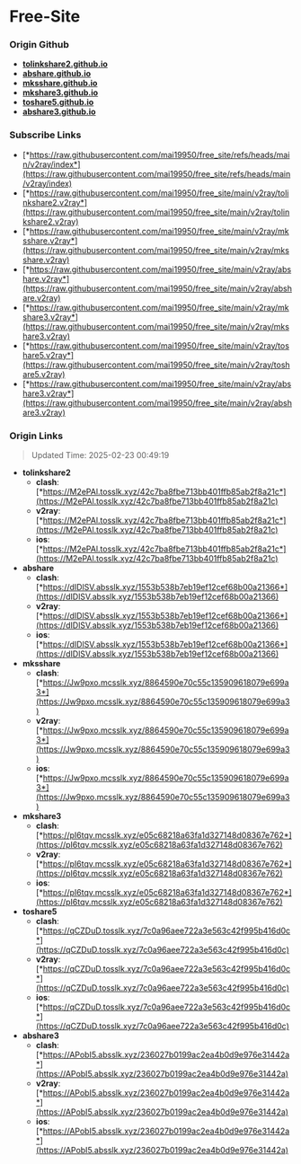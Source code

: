 # Free-Site

### Origin Github

- [**tolinkshare2.github.io**](https://github.com/tolinkshare2/tolinkshare2.github.io)
- [**abshare.github.io**](https://github.com/abshare/abshare.github.io)
- [**mksshare.github.io**](https://github.com/mksshare/mksshare.github.io)
- [**mkshare3.github.io**](https://github.com/mkshare3/mkshare3.github.io)
- [**toshare5.github.io**](https://github.com/toshare5/toshare5.github.io)
- [**abshare3.github.io**](https://github.com/abshare3/abshare3.github.io)

### Subscribe Links

- [*https://raw.githubusercontent.com/mai19950/free_site/refs/heads/main/v2ray/index*](https://raw.githubusercontent.com/mai19950/free_site/refs/heads/main/v2ray/index)
- [*https://raw.githubusercontent.com/mai19950/free_site/main/v2ray/tolinkshare2.v2ray*](https://raw.githubusercontent.com/mai19950/free_site/main/v2ray/tolinkshare2.v2ray)
- [*https://raw.githubusercontent.com/mai19950/free_site/main/v2ray/mksshare.v2ray*](https://raw.githubusercontent.com/mai19950/free_site/main/v2ray/mksshare.v2ray)
- [*https://raw.githubusercontent.com/mai19950/free_site/main/v2ray/abshare.v2ray*](https://raw.githubusercontent.com/mai19950/free_site/main/v2ray/abshare.v2ray)
- [*https://raw.githubusercontent.com/mai19950/free_site/main/v2ray/mkshare3.v2ray*](https://raw.githubusercontent.com/mai19950/free_site/main/v2ray/mkshare3.v2ray)
- [*https://raw.githubusercontent.com/mai19950/free_site/main/v2ray/toshare5.v2ray*](https://raw.githubusercontent.com/mai19950/free_site/main/v2ray/toshare5.v2ray)
- [*https://raw.githubusercontent.com/mai19950/free_site/main/v2ray/abshare3.v2ray*](https://raw.githubusercontent.com/mai19950/free_site/main/v2ray/abshare3.v2ray)

### Origin Links

> Updated Time: 2025-02-23 00:49:19

- **tolinkshare2**
  - **clash**: [*https://M2ePAl.tosslk.xyz/42c7ba8fbe713bb401ffb85ab2f8a21c*](https://M2ePAl.tosslk.xyz/42c7ba8fbe713bb401ffb85ab2f8a21c)
  - **v2ray**: [*https://M2ePAl.tosslk.xyz/42c7ba8fbe713bb401ffb85ab2f8a21c*](https://M2ePAl.tosslk.xyz/42c7ba8fbe713bb401ffb85ab2f8a21c)
  - **ios**: [*https://M2ePAl.tosslk.xyz/42c7ba8fbe713bb401ffb85ab2f8a21c*](https://M2ePAl.tosslk.xyz/42c7ba8fbe713bb401ffb85ab2f8a21c)
- **abshare**
  - **clash**: [*https://dIDlSV.absslk.xyz/1553b538b7eb19ef12cef68b00a21366*](https://dIDlSV.absslk.xyz/1553b538b7eb19ef12cef68b00a21366)
  - **v2ray**: [*https://dIDlSV.absslk.xyz/1553b538b7eb19ef12cef68b00a21366*](https://dIDlSV.absslk.xyz/1553b538b7eb19ef12cef68b00a21366)
  - **ios**: [*https://dIDlSV.absslk.xyz/1553b538b7eb19ef12cef68b00a21366*](https://dIDlSV.absslk.xyz/1553b538b7eb19ef12cef68b00a21366)
- **mksshare**
  - **clash**: [*https://Jw9pxo.mcsslk.xyz/8864590e70c55c135909618079e699a3*](https://Jw9pxo.mcsslk.xyz/8864590e70c55c135909618079e699a3)
  - **v2ray**: [*https://Jw9pxo.mcsslk.xyz/8864590e70c55c135909618079e699a3*](https://Jw9pxo.mcsslk.xyz/8864590e70c55c135909618079e699a3)
  - **ios**: [*https://Jw9pxo.mcsslk.xyz/8864590e70c55c135909618079e699a3*](https://Jw9pxo.mcsslk.xyz/8864590e70c55c135909618079e699a3)
- **mkshare3**
  - **clash**: [*https://pI6tqv.mcsslk.xyz/e05c68218a63fa1d327148d08367e762*](https://pI6tqv.mcsslk.xyz/e05c68218a63fa1d327148d08367e762)
  - **v2ray**: [*https://pI6tqv.mcsslk.xyz/e05c68218a63fa1d327148d08367e762*](https://pI6tqv.mcsslk.xyz/e05c68218a63fa1d327148d08367e762)
  - **ios**: [*https://pI6tqv.mcsslk.xyz/e05c68218a63fa1d327148d08367e762*](https://pI6tqv.mcsslk.xyz/e05c68218a63fa1d327148d08367e762)
- **toshare5**
  - **clash**: [*https://qCZDuD.tosslk.xyz/7c0a96aee722a3e563c42f995b416d0c*](https://qCZDuD.tosslk.xyz/7c0a96aee722a3e563c42f995b416d0c)
  - **v2ray**: [*https://qCZDuD.tosslk.xyz/7c0a96aee722a3e563c42f995b416d0c*](https://qCZDuD.tosslk.xyz/7c0a96aee722a3e563c42f995b416d0c)
  - **ios**: [*https://qCZDuD.tosslk.xyz/7c0a96aee722a3e563c42f995b416d0c*](https://qCZDuD.tosslk.xyz/7c0a96aee722a3e563c42f995b416d0c)
- **abshare3**
  - **clash**: [*https://APobI5.absslk.xyz/236027b0199ac2ea4b0d9e976e31442a*](https://APobI5.absslk.xyz/236027b0199ac2ea4b0d9e976e31442a)
  - **v2ray**: [*https://APobI5.absslk.xyz/236027b0199ac2ea4b0d9e976e31442a*](https://APobI5.absslk.xyz/236027b0199ac2ea4b0d9e976e31442a)
  - **ios**: [*https://APobI5.absslk.xyz/236027b0199ac2ea4b0d9e976e31442a*](https://APobI5.absslk.xyz/236027b0199ac2ea4b0d9e976e31442a)
